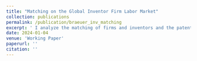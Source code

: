 ```yaml
---
title: "Matching on the Global Inventor Firm Labor Market"
collection: publications
permalink: /publication/braeuer_inv_matching
excerpt: ' I analyze the matching of firms and inventors and the patent (citation) arrival rate of the resulting matches as a potential driver of slowing technology growth. I document a global trend towards increased assortative matching and declining inventor mobility to low productivity firms despite a largely constant patent invention function. To arrive at these results, I further develop empirical strategies used in the search and matching labor market literature to account for inventor teams and adapt these estimators to the pecularities of the PATSTAT patent data from 1974-2012, which I use as an employer-employee data set.\\'
date: 2024-01-04
venue: 'Working Paper'
paperurl: ''
citation: ''
---
```


